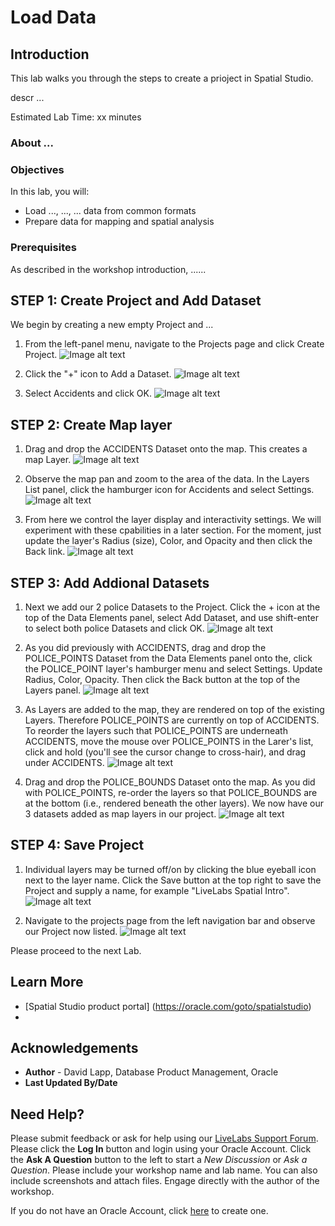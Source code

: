 # Load Data


## Introduction

This lab walks you through the steps to create a prioject in Spatial Studio. 

descr ...


Estimated Lab Time: xx minutes


### About ...


### Objectives

In this lab, you will:
* Load ..., ..., ... data from common formats
* Prepare data for mapping and spatial analysis

### Prerequisites

As described in the workshop introduction, ......


## **STEP 1:** Create Project and Add Dataset

We begin by creating a new empty Project and ...

1. From the left-panel menu, navigate to the Projects page and click Create Project.
![Image alt text](images/create-proj-1.png)

2. Click the "+" icon to Add a Dataset.
![Image alt text](images/create-proj-2.png)

3. Select Accidents and click OK.
![Image alt text](images/create-proj-3.png)

## **STEP 2:** Create Map layer

1. Drag and drop the ACCIDENTS Dataset onto the map. This creates a map Layer.
![Image alt text](images/create-proj-4.png)

2. Observe the map pan and zoom to the area of the data. In the Layers List panel, click the hamburger icon for Accidents and select Settings.
![Image alt text](images/create-proj-5.png)

3. From here we control the layer display and interactivity settings. We will experiment with these cpabilities in a later section. For the moment, just update the layer's Radius (size), Color, and Opacity and then click the Back link.
 ![Image alt text](images/create-proj-6.png)

## **STEP 3:** Add Addional Datasets

1. Next we add our 2 police Datasets to the Project.  Click the + icon at the top of the Data Elements panel, select Add Dataset, and use shift-enter to select both police Datasets and click OK.
 ![Image alt text](images/create-proj-7.png)

2. As you did previously with ACCIDENTS, drag and drop the POLICE\_POINTS Dataset from the Data Elements panel onto the, click the POLICE\_POINT layer's hamburger menu and select Settings. Update Radius, Color, Opacity. Then click the Back button at the top of the Layers panel.
 ![Image alt text](images/create-proj-8.png)

3. As Layers are added to the map, they are rendered on top of the existing Layers. Therefore POLICE\_POINTS are currently on top of ACCIDENTS. To reorder  the layers such that POLICE\_POINTS are underneath ACCIDENTS, move the mouse over POLICE\_POINTS in the Larer's list, click and hold (you'll see the cursor change to cross-hair), and drag under ACCIDENTS. 
 ![Image alt text](images/create-proj-9.png)
 
4. Drag and drop the POLICE\_BOUNDS Dataset onto the map. As you did with POLICE\_POINTS, re-order the layers so that POLICE\_BOUNDS are at the bottom (i.e., rendered beneath the other layers). We now have our 3 datasets added as map layers in our project.
 ![Image alt text](images/create-proj-10.png)  

## **STEP 4:** Save Project 
    
1. Individual layers may be turned off/on by clicking the blue eyeball icon next to the layer name. Click the Save button at the top right to save the Project and supply a name, for example "LiveLabs Spatial Intro".
 ![Image alt text](images/create-proj-11.png)

2. Navigate to the projects page from the left navigation bar and observe our Project now listed.
 ![Image alt text](images/create-proj-12.png)

Please proceed to the next Lab.



## Learn More
* [Spatial Studio product portal] (https://oracle.com/goto/spatialstudio)
* 


## Acknowledgements
* **Author** - David Lapp, Database Product Management, Oracle
* **Last Updated By/Date** 

## Need Help?
Please submit feedback or ask for help using our [LiveLabs Support Forum](https://community.oracle.com/tech/developers/categories/oracle-spatial). Please click the **Log In** button and login using your Oracle Account. Click the **Ask A Question** button to the left to start a *New Discussion* or *Ask a Question*.  Please include your workshop name and lab name.  You can also include screenshots and attach files.  Engage directly with the author of the workshop.

If you do not have an Oracle Account, click [here](https://profile.oracle.com/myprofile/account/create-account.jspx) to create one.

